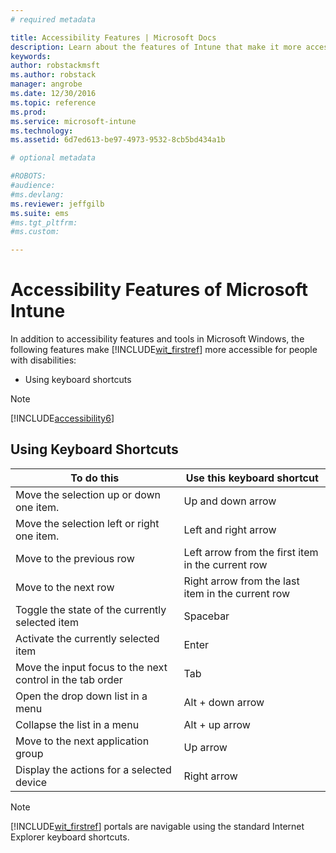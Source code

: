 ```yaml
---
# required metadata

title: Accessibility Features | Microsoft Docs
description: Learn about the features of Intune that make it more accessible to people with disabilities.
keywords:
author: robstackmsft
ms.author: robstack
manager: angrobe
ms.date: 12/30/2016
ms.topic: reference
ms.prod:
ms.service: microsoft-intune
ms.technology:
ms.assetid: 6d7ed613-be97-4973-9532-8cb5bd434a1b

# optional metadata

#ROBOTS:
#audience:
#ms.devlang:
ms.reviewer: jeffgilb
ms.suite: ems
#ms.tgt_pltfrm:
#ms.custom:

---
```


# Accessibility Features of Microsoft Intune
In addition to accessibility features and tools in Microsoft Windows, the following features make [!INCLUDE[wit_firstref](./includes/wit_firstref_md.md)] more accessible for people with disabilities:

-   Using keyboard shortcuts

> [!NOTE]
> [!INCLUDE[accessibility6](./includes/accessibility6_md.md)]

## Using Keyboard Shortcuts

|To do this|Use this keyboard shortcut|
|--------------|------------------------------|
|Move the selection up or down one item.|Up and down arrow|
|Move the selection left or right one item.|Left and right arrow|
|Move to the previous row|Left arrow from the first item in the current row|
|Move to the next row|Right arrow from the last item in the current row|
|Toggle the state of the currently selected item|Spacebar|
|Activate the currently selected item|Enter|
|Move the input focus to the next control in the tab order|Tab|
|Open the drop down list in a menu|Alt + down arrow|
|Collapse the list in a menu|Alt + up arrow|
|Move to the next application group|Up arrow|
|Display the actions for a selected device|Right arrow|
> [!NOTE]
> [!INCLUDE[wit_firstref](./includes/wit_firstref_md.md)] portals are navigable using the standard Internet Explorer keyboard shortcuts.
